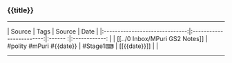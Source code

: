 ### {{title}}

---

|             Source             |           Tags           | Source | Date         |
|:------------------------------:|:------------------------:|:------ :|:------------: |
| [[../0 Inbox/MPuri GS2 Notes]] | #polity #mPuri #{{date}} | #Stage1⌨  | [[{{date}}]] |              |

---
